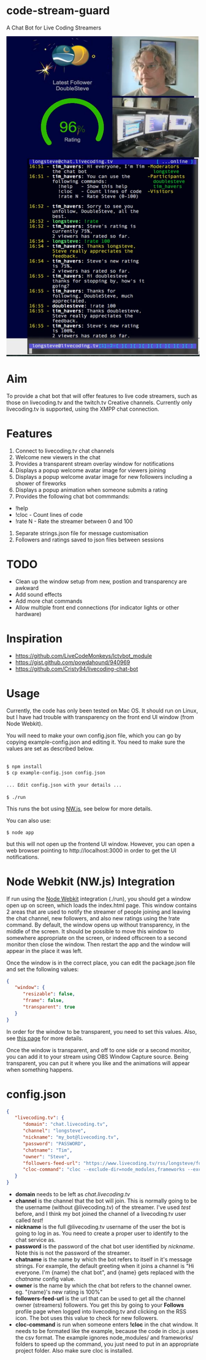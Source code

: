 # code-stream-guard

A Chat Bot for Live Coding Streamers

![Screenshot Example](https://github.com/longsteve/code-stream-guard/raw/master/assets/example.png "Screenshot Example")

# Aim

To provide a chat bot that will offer features to live code streamers, such
as those on livecoding.tv and the twitch.tv Creative channels.  Currently only
livecoding.tv is supported, using the XMPP chat connection.

# Features

1. Connect to livecoding.tv chat channels
1. Welcome new viewers in the chat
1. Provides a transparent stream overlay window for notifications
1. Displays a popup welcome avatar image for viewers joining
1. Displays a popup welcome avatar image for new followers including a shower of fireworks
1. Displays a popup animation when someone submits a rating
1. Provides the following chat bot commmands:
  * !help
  * !cloc - Count lines of code
  * !rate N - Rate the streamer between 0 and 100
1. Separate strings.json file for message customisation
1. Followers and ratings saved to json files between sessions

# TODO

* Clean up the window setup from new, postion and transparency are awkward
* Add sound effects
* Add more chat commands
* Allow multiple front end connections (for indicator lights or other hardware)

# Inspiration

- https://github.com/LiveCodeMonkeys/lctvbot_module
- https://gist.github.com/powdahound/940969
- https://github.com/Cristy94/livecoding-chat-bot

# Usage

Currently, the code has only been tested on Mac OS.  It should run on Linux, but
I have had trouble with transparency on the front end UI window (from Node Webkit).

You will need to make your own config.json file, which you can go by copying
example-config.json and editing it.  You need to make sure the values are set
as described below.

```

$ npm install
$ cp example-config.json config.json

... Edit config.json with your details ...

$ ./run
```

This runs the bot using [NW.js](https://nwjs.io/ "NW.js Homepage"), see below for more details.

You can also use:

```
$ node app
```
but this will not open up the frontend UI window.  However, you can open a web browser pointing
to http://localhost:3000 in order to get the UI notifications.

# Node Webkit (NW.js) Integration

If run using the [Node Webkit](https://nwjs.io/ "NW.js Homepage") integration (./run), you should
get a window open up on screen, which loads the index.html page.  This window contains 2 areas
that are used to notify the streamer of people joining and leaving the chat channel, new
followers, and also new ratings using the !rate command.  By default, the window opens up without
transparency, in the middle of the screen.  It should be possible to move this window to somewhere
appropriate on the screen, or indeed offscreen to a second monitor then close the window.  Then
restart the app and the window will appear in the place it was left.

Once the window is in the correct place, you can edit the package.json file and set the
following values:

``` json
{
   "window": {
      "resizable": false,
      "frame": false,
      "transparent": true
   }
}
```

In order for the window to be transparent, you need to set this values.  Also, see
[this page](https://github.com/nwjs/nw.js/wiki/Transparency) for more details.

Once the window is transparent, and off to one side or a second monitor, you can
add it to your stream using OBS Window Capture source.  Being transparent, you
can put it where you like and the animations will appear when something happens.

# config.json

``` json
{
   "livecoding.tv": {
      "domain": "chat.livecoding.tv",
      "channel": "longsteve",
      "nickname": "my_bot@livecoding.tv",
      "password": "PASSWORD",
      "chatname": "Tim",
      "owner": "Steve",
      "followers-feed-url": "https://www.livecoding.tv/rss/longsteve/followers/?key=FEEDKEY",
      "cloc-command": "cloc --exclude-dir=node_modules,frameworks --exclude-lang=CMake --progress-rate=0 --csv --quiet /Users/USERNAME/Projects/PROJECT"
   }
}
```
* **domain** needs to be left as *chat.livecoding.tv*
* **channel** is the channel that the bot will join. This is normally going to be the username (without @livecoding.tv) of the streamer. I've used *test* before, and I think my bot joined the channel of a livecoding.tv user called *test*!
* **nickname** is the full @livecoding.tv username of the user the bot is going to log in as.  You need to create a proper user to identify to the chat service as.
* **password** is the password of the chat bot user identified by *nickname*.  Note this is not the password of the streamer.
* **chatname** is the name by which the bot refers to itself in it's message strings. For example, the default greeting when it joins a channel is "Hi everyone. I'm {name} the chat bot", and {name} gets replaced with the *chatname* config value.
* **owner** is the name by which the chat bot refers to the channel owner.  eg. "{name}'s new rating is 100%"
* **followers-feed-url** is the url that can be used to get all the channel owner (streamers) followers. You get this by going to your **Follows** profile page when logged into livecoding.tv and clicking on the RSS icon.  The bot uses this value to check for new followers.
* **cloc-command** is run when someone enters **!cloc** in the chat window.  It needs to be formated like the example, because the code in cloc.js uses the csv format.    The example ignores node_modules/ and frameworks/ folders to speed up the command, you just need to put in an appropriate project folder.  Also make sure cloc is installed.
